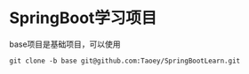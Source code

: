 # SpringBoot学习项目


base项目是基础项目，可以使用
```
git clone -b base git@github.com:Taoey/SpringBootLearn.git
```
